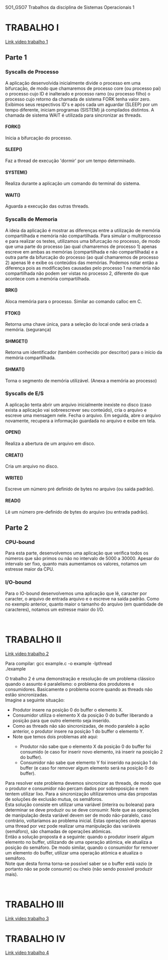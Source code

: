 SO1_GSO7
Trabalhos da disciplina de Sistemas Operacionais 1

<h1>TRABALHO I</h1>
<a href = "https://youtu.be/nbiwV9bjUtU">Link video trabalho 1</a>

<h2>Parte 1</h2>	
<h3>Syscalls de Processo</h3>
<p>A aplicação desenvolvida inicialmente divide o processo em uma bifurcação, de modo que chamaremos de processo core (ou processo pai) o processo cujo ID é inalterado e processo ramo (ou processo filho) o processo cujo retorno da chamada de sistema FORK tenha valor zero.
Exibimos seus respectivos ID's e após cada um aguardar (SLEEP) por um tempo diferente, iniciam programas (SISTEM) já compilados distintos. A chamada de sistema WAIT é utilizada para sincronizar as threads.</p>
<h4>FORK()</h4>Inicia a bifurcação do processo.
<h4>SLEEP()</h4>Faz a thread de execução 'dormir' por um tempo determinado.
<h4>SYSTEM()</h4>Realiza durante a aplicação um comando do terminal do sistema.
<h4>WAIT()</h4>Aguarda a execução das outras threads.

<h3>Syscalls de Memoria</h3>
<p>A ideia da aplicação é mostrar as diferenças entre a utilização de memória compartilhada e memória não compartilhada.
Para simular o multiprocesso e para realizar os testes, utilizamos uma bifurcação no processo, de modo que uma parte do processo (ao qual chamaremos de processo 1) apenas escreve em ambas as memórias (compartilhada e não compartilhada) e a outra parte da bifurcação do processo (ao qual chamaremos de processo 2) apenas lê e exibe os conteúdos das memórias. Podemos notar então a diferença pois as modificações causadas pelo processo 1 na memória não compartilhada não podem ser vistas no processo 2, diferente do que acontece com a memória compartilhada.</p>
<h4>BRK()</h4>Aloca memória para o processo. Similar ao comando calloc em C.
<h4>FTOK()</h4>Retorna uma chave única, para a seleção do local onde será criada a memória. (segurança)
<h4>SHMGET()</h4>Retorna um identificador (também conhecido por descritor) para o início da memória compartilhada.
<h4>SHMAT()</h4>Torna o segmento de memória utilizável. (Anexa a memória ao processo)

<h3>Syscalls de E/S</h3>
<p>A aplicação tenta abrir um arquivo inicialmente inexiste no disco (caso exista a aplicação vai sobreescrever seu conteúdo), cria o arquivo e escreve uma mensagem nele. Fecha o arquivo. Em seguida, abre o arquivo novamente, recupera a informação guardada no arquivo e exibe em tela.</p>
<h4>OPEN()</h4>Realiza a abertura de um arquivo em disco.
<h4>CREAT()</h4>Cria um arquivo no disco.
<h4>WRITE()</h4>Escreve um número pré definido de bytes no arquivo (ou saida padrão).
<h4>READ()</h4>Lê um número pre-definido de bytes do arquivo (ou entrada padrão).

<h2>Parte 2</h2>
<h3>CPU-bound</h3>
<p>Para esta parte, desenvolvemos uma aplicação que verifica todos os números que são primos ou não no intervalo de 5000 a 30000. Apesar do intervalo ser fixo, quanto mais aumentamos os valores, notamos um estresse maior da CPU.</p>

<h3>I/O-bound</h3>
<p>Para o IO-bound desenvolvemos uma aplicação que lê, caracter por caracter, o arquivo de entrada arquivo e o escreve na saída padrão. Como no exemplo anterior, quanto maior o tamanho do arquivo (em quantidade de caracteres), notamos um estresse maior do I/O.</p>
<br/>

<h1>TRABALHO II</h1>
<a href = "https://www.youtube.com/watch?v=raLr1-DT8aU&t=2s">Link video trabalho 2</a>
<p>
Para compilar:
gcc example.c -o example -lpthread <br/>
./example <br/>
</p>
<p>
	O trabalho 2 é uma demonstração e resolução de um problema clássico quando o assunto é paralelismo: o problema dos produtores e consumidores. Basicamente o problema ocorre quando as threads não estão sincronizadas. <br/>
	Imagine a seguinte situação:
	<ul>
		<li>Produtor insere na posição 0 do buffer o elemento X.</li>
		<li>Consumidor utiliza o elemento X da posição 0 do buffer liberando a posição para que outro elemento seja inserido.</li>
		<li>Como as threads não são sincronizadas, de modo paralelo à ação anterior, o produtor insere na posição 1 do buffer o elemento Y.</li>
		<li>Note que temos dois problemas até aqui:</li>
			<ul>
				<li>Produtor não sabe que o elemento X da posição 0 do buffer foi consumido (e caso for inserir novo elemento, irá inserir na posição 2 do buffer).</li>
				<li>Consumidor não sabe que elemento Y foi inserido na posição 1 do buffer (e caso for remover algum elemento será na posição 0 do buffer).</li>
		</ul>
	</ul>
	Para resolver este problema devemos sincronizar as threads, de modo que o produtor e consumidor não percam dados por sobreposição e nem tentem utilizar lixo. Para a sincronização ultilizaremos uma das propostas de soluções de exclusão mutua, os semáforos. <br/>
	Esta solução consiste em utilizar uma variável (interira ou boleana) para determinar se deve produzir ou se deve consumir. Note que as operações de manipulação desta variável devem ser de modo não-paralelo, caso contrário, voltaríamos ao problema inicial. Estas operações onde apenas uma thread por vez pode realizar uma manipulação das variáveis (semáforo), são chamadas de operações atômicas. <br/>
	Então a solução proposta é a seguinte: quando o produtor inserir algum elemento no buffer, utilizando de uma operação atômica, ele atualiza a posição do semáforo. De modo similar, quando o consumidor for remover um elemento do buffer, utilizar uma operação atômica e atualiza o semáforo. <br/>
	Note que desta forma torna-se possível saber se o buffer está vazio (e portanto não se pode consumir) ou cheio (não sendo possível produzir mais). <br/>
</p>
<br/>

<h1>TRABALHO III</h1>
<a href = "https://www.google.com">Link video trabalho 3</a>
<br/>

<h1>TRABALHO IV</h1>
<a href = "https://www.google.com">Link video trabalho 4</a>
<br/>
